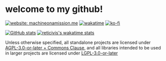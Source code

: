 # welcome to my github!

[![website: machineonamission.me](https://img.shields.io/badge/website-machineonamission.me-ff00ff)](https://machineonamission.me)
[![wakatime](https://wakatime.com/badge/user/ceaa3b2d-5469-499f-97ed-b23bda26c31a.svg)](https://wakatime.com/@ceaa3b2d-5469-499f-97ed-b23bda26c31a)
[![ko-fi](https://ko-fi.com/img/githubbutton_sm.svg)](https://ko-fi.com/reticivis)


[![GitHub stats](https://github-readme-stats.vercel.app/api?username=machineonamission&count_private=true&theme=jolly&show_icons=true&include_all_commits=true)](https://github.com/anuraghazra/github-readme-stats)
[![reticivis's wakatime stats](https://github-readme-stats.vercel.app/api/wakatime?username=machineonamission&layout=compact&theme=jolly)](https://github.com/anuraghazra/github-readme-stats)

Unless otherwise specified, all standalone projects are licensed under [AGPL-3.0-or-later + Commons Clause](LICENSE.md), and all libraries intended to be used in larger projects are licensed under [LGPL-3.0-or-later](LGPL-3.0)
